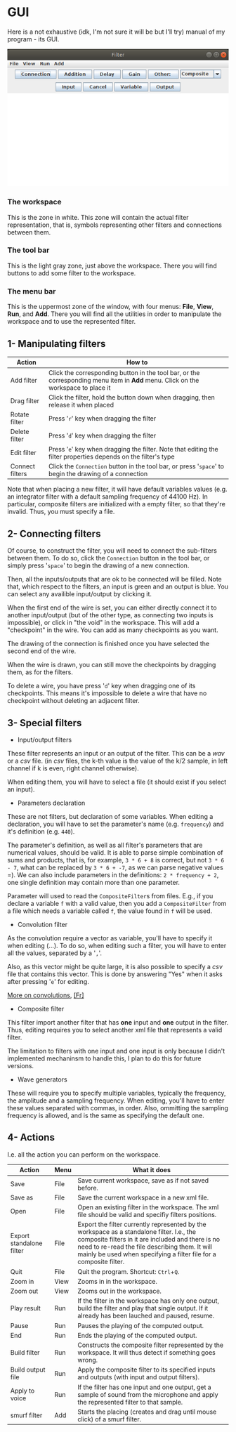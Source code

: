 # GUI

Here is a not exhaustive (idk, I'm not sure it will be but I'll try) manual of my program - its GUI.

<p align="center">
    <img src="Screenshot.png" />
</p>

### The workspace
This is the zone in white. This zone will contain the actual filter representation, that is, symbols representing other filters and connections between them.

### The tool bar
This is the light gray zone, just above the workspace. There you will find buttons to add some filter to the workspace.

### The menu bar
This is the uppermost zone of the window, with four menus: **File**, **View**, **Run**, and **Add**. There you will find all the utilities in order to manipulate the workspace and to use the represented filter.

## 1- Manipulating filters
| Action | How to |
|--------|--------|
| Add filter | Click the corresponding button in the tool bar, or the corresponding menu item in **Add** menu. Click on the workspace to place it |
| Drag filter | Click the filter, hold the button down when dragging, then release it when placed |
| Rotate filter | Press '`r`' key when dragging the filter |
| Delete filter | Press '`d`' key when dragging the filter |
| Edit filter   | Press '`e`' key when dragging the filter. Note that editing the filter properties depends on the filter's type |
| Connect filters | Click the `Connection` button in the tool bar, or press '`space`' to begin the drawing of a connection | 

Note that when placing a new filter, it will have default variables values (e.g. an integrator filter with a default sampling frequency of 44100 Hz). In particular, composite filters are initialized with a empty filter, so that they're invalid. Thus, you must specify a file.

## 2- Connecting filters
Of course, to construct the filter, you will need to connect the sub-filters between them. To do so, click the `Connection` button in the tool bar, or simply press '`space`' to begin the drawing of a new connection.

Then, all the inputs/outputs that are ok to be connected will be filled. Note that, which respect to the filters, an input is green and an output is blue. You can select any availible input/output by clicking it.

When the first end of the wire is set, you can either directly connect it to another input/output (but of the other type, as connecting two inputs is impossible), or click in "the void" in the workspace. This will add a "checkpoint" in the wire. You can add as many checkpoints as you want.

The drawing of the connection is finished once you have selected the second end of the wire.

When the wire is drawn, you can still move the checkpoints by dragging them, as for the filters.

To delete a wire, you have press '`d`' key when dragging one of its checkpoints. This means it's impossible to delete a wire that have no checkpoint without deleting an adjacent filter.

## 3- Special filters

- Input/output filters

These filter represents an input or an output of the filter. This can be a *wav* or a *csv* file. (in *csv* files, the k-th value is the value of the k/2 sample, in left channel if k is even, right channel otherwise).

When editing them, you will have to select a file (it should exist if you select an input).

- Parameters declaration

These are not filters, but declaration of some variables. When editing a declaration, you will have to set the parameter's name (e.g. `frequency`) and it's definition (e.g. `440`).

The parameter's definition, as well as all filter's parameters that are numerical values, should be valid. It is able to parse simple combination of sums and products, that is, for example, `3 * 6 + 8` is correct, but not `3 * 6 - 7`, what can be replaced by `3 * 6 + -7`, as we can parse negative values =). We can also include parameters in the definitions: `2 * frequency + 2`, one single definition may contain more than one parameter.

Parameter will used to read the `CompositeFilter`s from files. E.g., if you declare a variable `f` with a valid value, then you add a `CompositeFilter` from a file which needs a variable called `f`, the value found in `f` will be used.

- Convolution filter

As the convolution require a vector as variable, you'll have to specify it when editing (...). To do so, when editing such a filter, you will have to enter all the values, separated by a '`,`'.

Also, as this vector might be quite large, it is also possible to specify a *csv* file that contains this vector. This is done by answering "Yes" when it asks after pressing '`e`' for editing.

[More on convolutions](https://en.wikipedia.org/wiki/Convolution), [[Fr]](https://fr.wikipedia.org/wiki/Produit_de_convolution)

- Composite filter

This filter import another filter that has **one** input and **one** output in the filter. Thus, editing requires you to select another xml file that represents a valid filter.

The limitation to filters with one input and one input is only because I didn't implemented mechaninsm to handle this, I plan to do this for future versions.

- Wave generators

These will require you to specify multiple variables, typically the frequency, the amplitude and a sampling frequency. When editing, you'll have to enter these values separated with commas, in order. Also, ommitting the sampling frequency is allowed, and is the same as specifying the default one.

## 4- Actions
I.e. all the action you can perform on the workspace.

| Action | Menu | What it does |
|--------|--------|--------------|
| Save   | File   | Save current workspace, save as if not saved before. |
 Save as | File   | Save the current workspace in a new xml file. |
| Open   | File   | Open an existing filter in the workspace. The xml file should be valid and specifiy filters positions. |
| Export standalone filter | File | Export the filter currently represented by the workspace as a standalone filter. I.e., the composite filters in it are included and there is no need to re-read the file describing them. It will mainly be used when specifying a filter file for a composite filter. |
| Quit   | File   | Quit the program. Shortcut: `Ctrl`+`Q`. |
| Zoom in | View  | Zooms in in the workspace. |
| Zoom out | View | Zooms out in the workspace. |
| Play result | Run | If the filter in the workspace has only one output, build the filter and play that single output. If it already has been lauched and paused, resume. |
| Pause | Run | Pauses the playing of the computed output. |
| End  | Run | Ends the playing of the computed output. |
| Build filter | Run | Constructs the composite filter represented by the workspace. It will thus detect if something goes wrong. |
| Build output file | Run | Apply the composite filter to its specified inputs and outputs (with input and output filters). |
| Apply to voice | Run | If the filter has one input and one output, get a sample of sound from the microphone and apply the represented filter to that sample. |
| smurf filter | Add | Starts the placing (creates and drag until mouse click) of a smurf filter. |